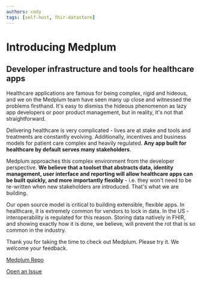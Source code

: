 ```yaml
---
authors: cody
tags: [self-host, fhir-datastore]
---
```


# Introducing Medplum

## Developer infrastructure and tools for healthcare apps

Healthcare applications are famous for being complex, rigid and hideous, and we on the Medplum team have seen many up close and witnessed the problems firsthand. It's easy to dismiss the hideous phenomenon as lazy app developers or poor product management, but in reality, it's not that straightforward.

Delivering healthcare is very complicated - lives are at stake and tools and treatments are constantly evolving. Additionally, incentives and business models for patient care complex and heavily regulated. **Any app built for healthcare by default serves many stakeholders**.

Medplum approaches this complex environment from the developer perspective. **We believe that a toolset that abstracts data, identity management, user interface and reporting will allow healthcare apps can be built quickly, and more importantly flexibly** - i.e. they won't need to be re-written when new stakeholders are introduced. That's what we are building.

Our open source model is critical to building extensible, flexible apps. In healthcare, it is extremely common for vendors to lock in data. In the US - interoperability is regulated for this reason. Storing data natively in FHIR, and showing exactly how it is done, we believe, will prevent the rot that is so common in the industry.

Thank you for taking the time to check out Medplum. Please try it. We welcome your feedback.

[Medplum Repo](https://github.com/medplum/medplum)

[Open an Issue](https://github.com/medplum/medplum/issues)
